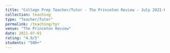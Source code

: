 ```yaml
---
title: "College Prep Teacher/Tutor - The Princeton Review - July 2021-Present"
collection: teaching
type: "Teacher/Tutor"
permalink: /teaching/tpr
venue: "The Princeton Review"
date: 2021-07-01
rating: "4.9/5"
students: "500+"
---
```

